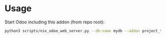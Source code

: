 # Usage

Start Odoo including this addon (from repo root):

```bash
python3 scripts/nix_odoo_web_server.py --db-name mydb --addon project_task_link
```
